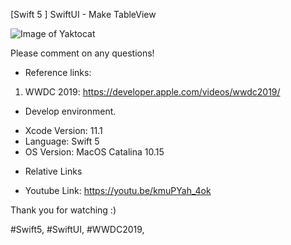 [Swift 5 ] SwiftUI - Make TableView

![Image of Yaktocat](https://octodex.github.com/images/yaktocat.png)

Please comment on any questions! 

* Reference links:

1. WWDC 2019: https://developer.apple.com/videos/wwdc2019/

* Develop environment.

- Xcode Version: 11.1
- Language: Swift 5
- OS Version: MacOS Catalina 10.15

* Relative Links

- Youtube Link: https://youtu.be/kmuPYah_4ok

Thank you for watching :)

#Swift5, #SwiftUI, #WWDC2019,
